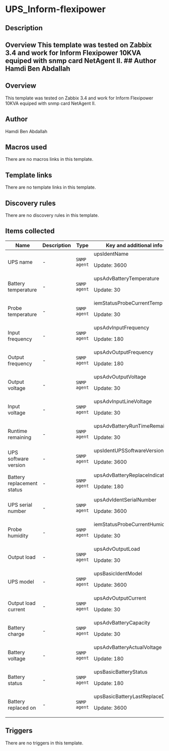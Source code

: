 # UPS_Inform-flexipower

## Description

## Overview This template was tested on Zabbix 3.4 and work for Inform Flexipower 10KVA equiped with snmp card NetAgent II. ## Author Hamdi Ben Abdallah 

## Overview

This template was tested on Zabbix 3.4 and work for Inform Flexipower 10KVA equiped with snmp card NetAgent II. 


 


 



## Author

Hamdi Ben Abdallah

## Macros used

There are no macros links in this template.

## Template links

There are no template links in this template.

## Discovery rules

There are no discovery rules in this template.

## Items collected

|Name|Description|Type|Key and additional info|
|----|-----------|----|----|
|UPS name|<p>-</p>|`SNMP agent`|upsIdentName<p>Update: 3600</p>|
|Battery temperature|<p>-</p>|`SNMP agent`|upsAdvBatteryTemperature<p>Update: 30</p>|
|Probe temperature|<p>-</p>|`SNMP agent`|iemStatusProbeCurrentTemp<p>Update: 30</p>|
|Input frequency|<p>-</p>|`SNMP agent`|upsAdvInputFrequency<p>Update: 180</p>|
|Output frequency|<p>-</p>|`SNMP agent`|upsAdvOutputFrequency<p>Update: 180</p>|
|Output voltage|<p>-</p>|`SNMP agent`|upsAdvOutputVoltage<p>Update: 30</p>|
|Input voltage|<p>-</p>|`SNMP agent`|upsAdvInputLineVoltage<p>Update: 30</p>|
|Runtime remaining|<p>-</p>|`SNMP agent`|upsAdvBatteryRunTimeRemaining<p>Update: 30</p>|
|UPS software version|<p>-</p>|`SNMP agent`|upsIdentUPSSoftwareVersion<p>Update: 3600</p>|
|Battery replacement status|<p>-</p>|`SNMP agent`|upsAdvBatteryReplaceIndicator<p>Update: 180</p>|
|UPS serial number|<p>-</p>|`SNMP agent`|upsAdvIdentSerialNumber<p>Update: 3600</p>|
|Probe humidity|<p>-</p>|`SNMP agent`|iemStatusProbeCurrentHumid<p>Update: 30</p>|
|Output load|<p>-</p>|`SNMP agent`|upsAdvOutputLoad<p>Update: 30</p>|
|UPS model|<p>-</p>|`SNMP agent`|upsBasicIdentModel<p>Update: 3600</p>|
|Output load current|<p>-</p>|`SNMP agent`|upsAdvOutputCurrent<p>Update: 30</p>|
|Battery charge|<p>-</p>|`SNMP agent`|upsAdvBatteryCapacity<p>Update: 30</p>|
|Battery voltage|<p>-</p>|`SNMP agent`|upsAdvBatteryActualVoltage<p>Update: 180</p>|
|Battery status|<p>-</p>|`SNMP agent`|upsBasicBatteryStatus<p>Update: 180</p>|
|Battery replaced on|<p>-</p>|`SNMP agent`|upsBasicBatteryLastReplaceDate<p>Update: 3600</p>|
## Triggers

There are no triggers in this template.


